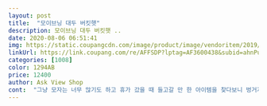 ```yaml
---
layout: post 
title:  "모이브닝 대두 버킷햇" 
description: 모이브닝 대두 버킷햇 ..
date: 2020-08-06 06:51:41 
img: https://static.coupangcdn.com/image/product/image/vendoritem/2019/08/09/4741530380/3a87a1f4-43aa-481f-bef5-5cca89989d5d.jpg 
linkUrl: https://link.coupang.com/re/AFFSDP?lptag=AF3600438&subid=ahnPublicAsk&pageKey=218290670&itemId=675755192&vendorItemId=4741530380&traceid=V0-113-ff2083e21dfd2fa1 
categories: [1008] 
color: 1294AB 
price: 12400 
author: Ask View Shop 
cont:  "그냥 모자는 너무 많기도 하고 휴가 갔을 때 들고갈 만 한 아이템을 찾다보니 벙거지 모양의 버킷햇을 발견했습니다<br/>그리고 머리가 크신 분들도 이런 모자 도전해보고 싶으셨다면 추천해드립니다 폭이 아주 크고 넓어요<br/>기분 내기로 하고 구매했었습니다.<br/><br/>더 마음에 들어요!<br/>두 제품 다 장 시간 착용한 후에도 머리눌림없고 예쁩니다<br/>막상 받아보니 색깔두 너무 예쁘고 우선 그 모자 폭이 아주아주 깊어서 얼굴을 다 가려줍니다!<br/>막상 착용해보니까 그렇게 크지도 않고<br/>모자 내부 마감처리도 깔끔하고, 4계절 내내 쓰기 좋아서 색깔별로 구매할 예정입니다!<br/>보던대로 디자인도 깔끔하고 컬러도 완전 블랙이라<br/>살짝 색깔이 내가 쓰기에 괜찮을까, 부담스럽진 않을까 라는 고민을 했지만 어차피 휴가 때 쓰는거니<br/>상세페이지 상의 이미지는 좀 커보였는데<br/>색상은 사진보다 아주 살짝 어두운데, 아무 옷에나 입기 무난한 색상입니다!<br/>심플하고 진짜 큰 머리를 작아보이게 하는 효과도 있는 것 같더라구요!<br/>안씻고 집 앞 편의점 갈 때 써도 괜찮을 것 같네요.<br/><br/>여자치고는 머리가 큰 편인데ㅠㅠㅠㅠ 모이브닝 모자는 여유로워서 좋아요<br/>오히려 모자쓰면 얼굴 더 작아보여요ㅎㅎㅎㅎㅎ<br/>왕대두볼캡도 같이 구매했는데 체감상 사이즈는 비슷하게 느껴지네욤<br/>요즘 여름이라 머리가 뜨거워서 모자를 알아보고 있었어요!<br/>이것저것 알아보던 도중에 아는분이 모이브닝 볼캡을 썼더라구요<br/>이런 모자는 구김있으면 쓰기 불편한데, 구김도 없어 좋고, 소재도 탄탄합니다<br/>이런 스타일의 모자는 처음 사봤는데, 사이즈도 여유롭고 좋아요<br/>작은 사람들은 자칫 얼굴을 다 가려버릴 것 같기도 하네요.<br/><br/>제 친구도 모자 알아보고 있던데 이거 추천했어요!! 완전 마음에 듭니당<br/>제일 심플한 블랙으로 주문해봤어요!<br/>주변사람들도 잘 어울린다고 해서 기분도 좋네여<br/>혹시 다른 제품들도 있나 찾아보니까 뭔가 제 스타일인 모자가 있길래<br/>" 
---
```

